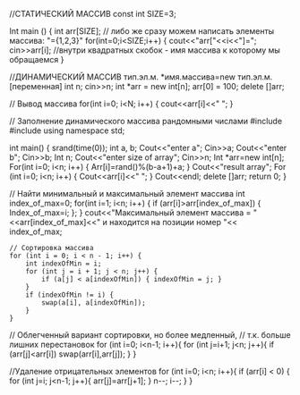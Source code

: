 //СТАТИЧЕСКИЙ МАССИВ
const int SIZE=3;

Int main () 
{
int arr[SIZE]; // либо же сразу можем написать элементы массива: "={1,2,3}"
for(int=0;i<SIZE;i++) {
cout<<"arr["<<i<<"]=";
cin>>arr[i]; //внутри квадратных скобок - имя массива к которому мы обращаемся
}


//ДИНАМИЧЕСКИЙ МАССИВ
тип.эл.м. *имя.массива=new тип.эл.м.[переменная]
int n;
cin>>n;
int *arr = new int[n];
arr[0] = 100;
delete []arr;

// Вывод массива
for(int i=0; i<N; i++)
{
cout<<arr[i]<<" ";
}

// Заполнение динамического массива рандомными числами
#include<ctime>
#include<cstdlib>
using namespace std;

int main() {
srand(time(0));
int a, b;
Cout<<"enter a";
Cin>>a;
Cout<<"enter b";
Cin>>b;
Int n;
Cout<<"enter size of array";
Cin>>n;
Int *arr=new int[n];
For(int i=0; i<n; i++) {
Arr[i]=rand()%(b-a+1)+a;
}
Cout<<"result array";
For (int i=0; i<n; i++) {
Cout<<arr[i]<<" ";
}
Cout<<endl;
delete []arr;
return 0;
}

// Найти минимальный и максимальный элемент массива
int index_of_max=0;
for(int i=1; i<n; i++) {
if (arr[i]>arr[index_of_max]) {
Index_of_max=i; };
}
cout<<"Максимальный элемент массива = "<<arr[index_of_max]<<" и находится на позиции номер "<< index_of_max;

	// Сортировка массива
	for (int i = 0; i < n - 1; i++) {
		int indexOfMin = i;
		for (int j = i + 1; j < n; j++) {
			if (a[j] < a[indexOfMin]) { indexOfMin = j; }
		}
		if (indexOfMin != i) {
			swap(a[i], a[indexOfMin]);
		}
	}

						 
// Облегченный вариант cортировки, но более медленный, 
// т.к. больше лишних перестановок
for (int i=0; i<n-1; i++){
	for (int j=i+1; j<n; j++){
		if (arr[j]<arr[i]) swap(arr[i],arr[j]);
	}
}						 

	
//Удаление отрицательных элементов
for (int i=0; i<n; i++){
		if (arr[i] < 0) {
			for (int j=i; j<n-1; j++){
				arr[j]=arr[j+1];
			}
			n--;
			i--;
		}
	}
